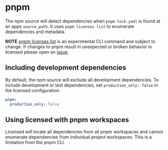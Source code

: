 # pnpm

The npm source will detect dependencies when `pnpm-lock.yaml` is found at an apps `source_path`.  It uses `pnpm licenses list` to enumerate dependencies and metadata.

**NOTE** [pnpm licenses list](https://pnpm.io/cli/licenses) is an experimental CLI command and subject to change.  If changes to pnpm result in unexpected or broken behavior in licensed please open an [issue](https://github.com/github/licensed/issues/new).

## Including development dependencies

By default, the npm source will exclude all development dependencies. To include development or test dependencies, set `production_only: false` in the licensed configuration.

```yml
pnpm:
  production_only: false
```

## Using licensed with pnpm workspaces

Licensed will locate all dependencies from all pnpm workspaces and cannot enumerate dependencies from individual project workspaces.  This is a limitation from the pnpm CLI.
